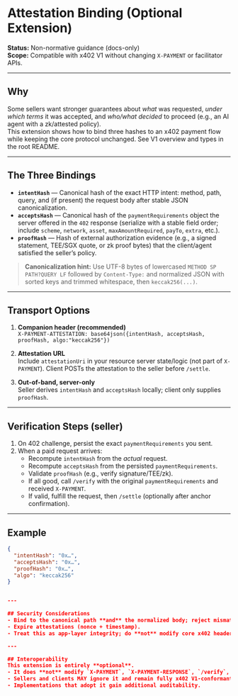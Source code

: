 # Attestation Binding (Optional Extension)

**Status:** Non-normative guidance (docs-only)  
**Scope:** Compatible with x402 V1 without changing `X-PAYMENT` or facilitator APIs.

---

## Why
Some sellers want stronger guarantees about *what* was requested, *under which terms* it was accepted, and *who/what decided* to proceed (e.g., an AI agent with a zk/attested policy).  
This extension shows how to bind three hashes to an x402 payment flow while keeping the core protocol unchanged. See V1 overview and types in the root README.

---

## The Three Bindings
- **`intentHash`** — Canonical hash of the exact HTTP intent: method, path, query, and (if present) the request body after stable JSON canonicalization.  
- **`acceptsHash`** — Canonical hash of the `paymentRequirements` object the server offered in the `402` response (serialize with a stable field order; include `scheme`, `network`, `asset`, `maxAmountRequired`, `payTo`, `extra`, etc.).  
- **`proofHash`** — Hash of external authorization evidence (e.g., a signed statement, TEE/SGX quote, or zk proof bytes) that the client/agent satisfied the seller’s policy.

> **Canonicalization hint:** Use UTF-8 bytes of lowercased `METHOD SP PATH?QUERY LF` followed by `Content-Type:` and normalized JSON with sorted keys and trimmed whitespace, then `keccak256(...)`.

---

## Transport Options
1. **Companion header (recommended)**  
   `X-PAYMENT-ATTESTATION: base64json({intentHash, acceptsHash, proofHash, algo:"keccak256"})`

2. **Attestation URL**  
   Include `attestationUri` in your resource server state/logic (not part of `X-PAYMENT`). Client POSTs the attestation to the seller before `/settle`.

3. **Out-of-band, server-only**  
   Seller derives `intentHash` and `acceptsHash` locally; client only supplies `proofHash`.

---

## Verification Steps (seller)
1. On 402 challenge, persist the exact `paymentRequirements` you sent.  
2. When a paid request arrives:  
   - Recompute `intentHash` from the *actual* request.  
   - Recompute `acceptsHash` from the persisted `paymentRequirements`.  
   - Validate `proofHash` (e.g., verify signature/TEE/zk).  
   - If all good, call `/verify` with the original `paymentRequirements` and received `X-PAYMENT`.  
   - If valid, fulfill the request, then `/settle` (optionally after anchor confirmation).

---

## Example
```json
{
  "intentHash": "0x…",
  "acceptsHash": "0x…",
  "proofHash": "0x…",
  "algo": "keccak256"
}


---

## Security Considerations
- Bind to the canonical path **and** the normalized body; reject mismatched hashes.  
- Expire attestations (nonce + timestamp).  
- Treat this as app-layer integrity; do **not** modify core x402 headers or types.

---

## Interoperability
This extension is entirely **optional**.  
- It does **not** modify `X-PAYMENT`, `X-PAYMENT-RESPONSE`, `/verify`, or `/settle`.  
- Sellers and clients MAY ignore it and remain fully x402 V1-conformant.  
- Implementations that adopt it gain additional auditability.
